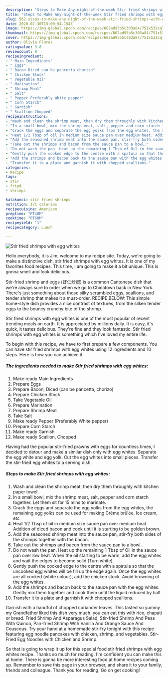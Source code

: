 ```yaml
---
description: "Steps to Make Any-night-of-the-week Stir fried shrimps with egg whites"
title: "Steps to Make Any-night-of-the-week Stir fried shrimps with egg whites"
slug: 562-steps-to-make-any-night-of-the-week-stir-fried-shrimps-with-egg-whites
date: 2020-07-30T15:00:54.154Z
image: https://img-global.cpcdn.com/recipes/602ad95b5c303a84/751x532cq70/stir-fried-shrimps-with-egg-whites-recipe-main-photo.jpg
thumbnail: https://img-global.cpcdn.com/recipes/602ad95b5c303a84/751x532cq70/stir-fried-shrimps-with-egg-whites-recipe-main-photo.jpg
cover: https://img-global.cpcdn.com/recipes/602ad95b5c303a84/751x532cq70/stir-fried-shrimps-with-egg-whites-recipe-main-photo.jpg
author: Olivia Flores
ratingvalue: 3.8
reviewcount: 9
recipeingredient:
- " Main Ingredients"
- " Eggs"
- " Bacon Diced can be pancetta chorizo"
- " Chicken Stock"
- " Vegetable Oil"
- " Marination"
- " Shrimp Meat"
- " Salt"
- " Pepper Preferably White pepper"
- " Corn Starch"
- " Garnish"
- " Scallion Chopped"
recipeinstructions:
- "Wash and clean the shrimp meat, then dry them throughly with kitchen paper towel."
- "In a small bowl, mix the shrimp meat, salt, pepper and corn starch together. Let them sit for 15 mins to marinate."
- "Crack the eggs and separate the egg yolks from the egg whites, the remaining egg yolks can be used for making Crème brûlée, Ice cream, etc"
- "Heat 1/2 Tbsp of oil in medium size sauce pan over medium heat. Addition of diced bacon and cook until it is starting to be golden brown."
- "Add the seasoned shrimp meat into the sauce pan, stir-fry both sides of the shrimps together with the bacon."
- "Take out the shrimps and bacon from the sauce pan to a bowl."
- "Do not wash the pan. Heat up the remaining 1 Tbsp of Oil in the sauce pan over low heat. When the oil starting to be warm, add the egg whites and wait the edges to become solid (Turn white)."
- "Gently push the cooked edge to the centre with a spatula so that the uncooked egg whites will be fill up the edge again. Once the egg whites are all cooked (white colour), add the chicken stock. Avoid browning of the egg whites."
- "Add the shrimps and bacon back to the sauce pan with the egg whites. Gently mix them together and cook them until the liquid reduced by half."
- "Transfer it to a plate and garnish it with chopped scallions."
categories:
- Recipe
tags:
- stir
- fried
- shrimps

katakunci: stir fried shrimps 
nutrition: 171 calories
recipecuisine: American
preptime: "PT40M"
cooktime: "PT60M"
recipeyield: "1"
recipecategory: Lunch

---
```



![Stir fried shrimps with egg whites](https://img-global.cpcdn.com/recipes/602ad95b5c303a84/751x532cq70/stir-fried-shrimps-with-egg-whites-recipe-main-photo.jpg)

Hello everybody, it is Jim, welcome to my recipe site. Today, we're going to make a distinctive dish, stir fried shrimps with egg whites. It is one of my favorites food recipes. This time, I am going to make it a bit unique. This is gonna smell and look delicious.

Stir-fried shrimp and eggs (虾仁炒蛋) is a common Cantonese dish that we&#39;re always sure to order when we go to Chinatown back in New York. There&#39;s just something about those silky scrambled eggs, scallions, and tender shrimp that makes it a must-order. RECIPE BELOW: This simple home-style dish provides a nice contrast of textures, from the silken tender eggs to the bouncy crunchy bite of the shrimp.

Stir fried shrimps with egg whites is one of the most popular of recent trending meals on earth. It is appreciated by millions daily. It is easy, it's quick, it tastes delicious. They're fine and they look fantastic. Stir fried shrimps with egg whites is something which I've loved my entire life.


To begin with this recipe, we have to first prepare a few components. You can have stir fried shrimps with egg whites using 12 ingredients and 10 steps. Here is how you can achieve it.

<!--inarticleads1-->

##### The ingredients needed to make Stir fried shrimps with egg whites:

1. Make ready  Main Ingredients
1. Prepare  Eggs
1. Prepare  Bacon, Diced (can be pancetta, chorizo)
1. Prepare  Chicken Stock
1. Take  Vegetable Oil
1. Prepare  Marination
1. Prepare  Shrimp Meat
1. Take  Salt
1. Make ready  Pepper (Preferably White pepper)
1. Prepare  Corn Starch
1. Make ready  Garnish
1. Make ready  Scallion, Chopped


Having had the popular stir-fried prawns with eggs for countless times, I decided to detour and make a similar dish only with egg whites. Separate the egg white and egg yolk. Cut the egg whites into small pieces. Transfer the stir-fried egg whites to a serving dish. 

<!--inarticleads2-->

##### Steps to make Stir fried shrimps with egg whites:

1. Wash and clean the shrimp meat, then dry them throughly with kitchen paper towel.
1. In a small bowl, mix the shrimp meat, salt, pepper and corn starch together. Let them sit for 15 mins to marinate.
1. Crack the eggs and separate the egg yolks from the egg whites, the remaining egg yolks can be used for making Crème brûlée, Ice cream, etc
1. Heat 1/2 Tbsp of oil in medium size sauce pan over medium heat. Addition of diced bacon and cook until it is starting to be golden brown.
1. Add the seasoned shrimp meat into the sauce pan, stir-fry both sides of the shrimps together with the bacon.
1. Take out the shrimps and bacon from the sauce pan to a bowl.
1. Do not wash the pan. Heat up the remaining 1 Tbsp of Oil in the sauce pan over low heat. When the oil starting to be warm, add the egg whites and wait the edges to become solid (Turn white).
1. Gently push the cooked edge to the centre with a spatula so that the uncooked egg whites will be fill up the edge again. Once the egg whites are all cooked (white colour), add the chicken stock. Avoid browning of the egg whites.
1. Add the shrimps and bacon back to the sauce pan with the egg whites. Gently mix them together and cook them until the liquid reduced by half.
1. Transfer it to a plate and garnish it with chopped scallions.


Garnish with a handful of chopped coriander leaves. This tasted so yummy my Grandfather liked this dish very much. you can eat this with rice, chapati or bread. Fried Shrimp And Asparagus Salad, Stir-fried Shrimp And Peas With Quinoa, Pan-fried Shrimp With Vanilla And Orange Sauce And Couscous. Try your hand at a homemade stir-fry tonight with this recipe featuring egg noodle pancakes with chicken, shrimp, and vegetables. Stir-Fried Egg Noodles with Chicken and Shrimp. 

So that is going to wrap it up for this special food stir fried shrimps with egg whites recipe. Thanks so much for reading. I'm confident you can make this at home. There is gonna be more interesting food at home recipes coming up. Remember to save this page in your browser, and share it to your family, friends and colleague. Thank you for reading. Go on get cooking!

